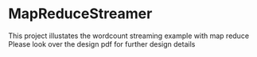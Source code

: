 # MapReduceStreamer
This project illustates the wordcount streaming example with map reduce
Please look over the design pdf for further design details
